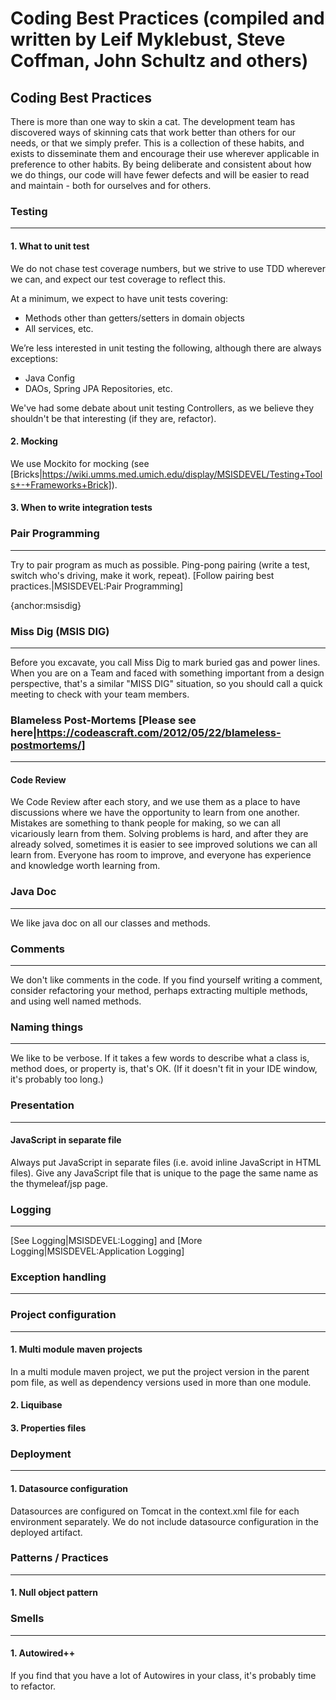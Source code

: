 # Coding Best Practices (compiled and written by Leif Myklebust, Steve Coffman, John Schultz and others)

## Coding Best Practices

There is more than one way to skin a cat. The development team has discovered ways of skinning cats that work better than others for our needs, or that we simply prefer. This is a collection of these habits, and exists to disseminate them and encourage their use wherever applicable in preference to other habits. By being deliberate and consistent about how we do things, our code will have fewer defects and will be easier to read and maintain - both for ourselves and for others.

### Testing
----
#### 1. What to unit test

We do not chase test coverage numbers, but we strive to use TDD wherever we can, and expect our test coverage to reflect this.

At a minimum, we expect to have unit tests covering:
* Methods other than getters/setters in domain objects
* All services, etc.

We’re less interested in unit testing the following, although there are always exceptions:
- Java Config
- DAOs, Spring JPA Repositories, etc.

We've had some debate about unit testing Controllers, as we believe they shouldn't be that interesting (if they are, refactor).

#### 2. Mocking

We use Mockito for mocking (see [Bricks|https://wiki.umms.med.umich.edu/display/MSISDEVEL/Testing+Tools+-+Frameworks+Brick]).

#### 3. When to write integration tests

### Pair Programming

---
Try to pair program as much as possible. Ping-pong pairing (write a test, switch who's driving, make it work, repeat). [Follow pairing best practices.|MSISDEVEL:Pair Programming]

{anchor:msisdig}
### Miss Dig (MSIS DIG)
----
Before you excavate, you call Miss Dig to mark buried gas and power lines. When you are on a Team and faced with something important from a design perspective, that's a similar "MISS DIG" situation, so you should call a quick meeting to check with your team members.

### Blameless Post-Mortems [Please see here|https://codeascraft.com/2012/05/22/blameless-postmortems/]

---

#### Code Review

We Code Review after each story, and we use them as a place to have discussions where we have the opportunity to learn from one another. Mistakes are something to thank people for making, so we can all vicariously learn from them. Solving problems is hard, and after they are already solved, sometimes it is easier to see improved solutions we can all learn from. Everyone has room to improve, and everyone has experience and knowledge worth learning from.

### Java Doc
----
We like java doc on all our classes and methods.

### Comments
----
We don't like comments in the code. If you find yourself writing a comment, consider refactoring your method, perhaps extracting multiple methods, and using well named methods.

### Naming things
----
We like to be verbose. If it takes a few words to describe what a class is, method does, or property is, that's OK. (If it doesn't fit in your IDE window, it's probably too long.)

### Presentation
----
#### JavaScript in separate file

Always put JavaScript in separate files (i.e. avoid inline JavaScript in HTML files). Give any JavaScript file that is unique to the page the same name as the thymeleaf/jsp page.

### Logging
----
[See Logging|MSISDEVEL:Logging] and [More Logging|MSISDEVEL:Application Logging]

### Exception handling
----
### Project configuration
----
#### 1. Multi module maven projects

In a multi module maven project, we put the project version in the parent pom file, as well as dependency versions used in more than one module.

#### 2. Liquibase

#### 3. Properties files

### Deployment
----
#### 1. Datasource configuration

Datasources are configured on Tomcat in the context.xml file for each environment separately. We do not include datasource configuration in the deployed artifact.

### Patterns / Practices
----
#### 1. Null object pattern

### Smells
----
#### 1. Autowired+\+

If you find that you have a lot of Autowires in your class, it's probably time to refactor.
